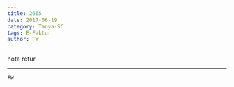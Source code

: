 ```yaml
---
title: 2665
date: 2017-06-19
category: Tanya-SC
tags: E-Faktur
author: FW
---
```


nota retur

---



`FW`
